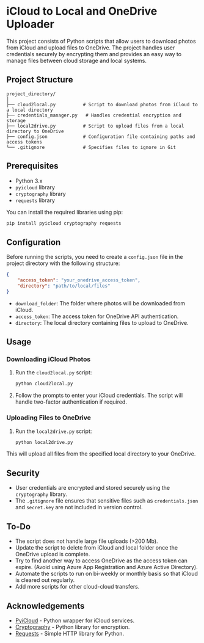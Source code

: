 # iCloud to Local and OneDrive Uploader

This project consists of Python scripts that allow users to download photos from iCloud and upload files to OneDrive. The project handles user credentials securely by encrypting them and provides an easy way to manage files between cloud storage and local systems.

## Project Structure

```
project_directory/
│
├── cloud2local.py          # Script to download photos from iCloud to a local directory
├── credentials_manager.py   # Handles credential encryption and storage
├── local2drive.py          # Script to upload files from a local directory to OneDrive
├── config.json             # Configuration file containing paths and access tokens
└── .gitignore              # Specifies files to ignore in Git
```

## Prerequisites

- Python 3.x
- `pyicloud` library
- `cryptography` library
- `requests` library

You can install the required libraries using pip:

```bash
pip install pyicloud cryptography requests
```

## Configuration

Before running the scripts, you need to create a `config.json` file in the project directory with the following structure:

```json
{
    "access_token": "your_onedrive_access_token",
    "directory": "path/to/local/files"
}
```

- `download_folder`: The folder where photos will be downloaded from iCloud.
- `access_token`: The access token for OneDrive API authentication.
- `directory`: The local directory containing files to upload to OneDrive.

## Usage

### Downloading iCloud Photos

1. Run the `cloud2local.py` script:

   ```bash
   python cloud2local.py
   ```

2. Follow the prompts to enter your iCloud credentials. The script will handle two-factor authentication if required.

### Uploading Files to OneDrive

1. Run the `local2drive.py` script:

   ```bash
   python local2drive.py
   ```

This will upload all files from the specified local directory to your OneDrive.

## Security

- User credentials are encrypted and stored securely using the `cryptography` library.
- The `.gitignore` file ensures that sensitive files such as `credentials.json` and `secret.key` are not included in version control.

## To-Do

- The script does not handle large file uploads (>200 Mb).
- Update the script to delete from iCloud and local folder once the OneDrive upload is complete.
- Try to find another way to access OneDrive as the access token can expire. (Avoid using Azure App Registration and Azure Active Directory).
- Automate the scripts to run on bi-weekly or monthly basis so that iCloud is cleared out regularly.
- Add more scripts for other cloud-cloud transfers.

## Acknowledgements

- [PyiCloud](https://pypi.org/project/pyicloud/) - Python wrapper for iCloud services.
- [Cryptography](https://cryptography.io/en/latest/) - Python library for encryption.
- [Requests](https://docs.python-requests.org/en/master/) - Simple HTTP library for Python.
